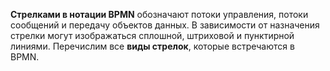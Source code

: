 **Стрелками в нотации BPMN** обозначают потоки управления, потоки сообщений и передачу объектов данных. В зависимости от назначения стрелки могут изображаться сплошной, штриховой и пунктирной линиями. Перечислим все **виды стрелок**, которые встречаются в BPMN.